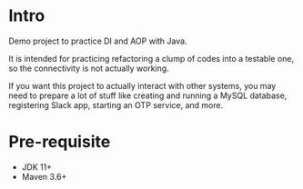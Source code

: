 # Intro

Demo project to practice DI and AOP with Java.

It is intended for practicing refactoring a clump of codes into a testable one, so the connectivity is not actually working.

If you want this project to actually interact with other systems, you may need to prepare a lot of stuff like creating and running a MySQL database, registering Slack app, starting an OTP service, and more.

# Pre-requisite

- JDK 11+
- Maven 3.6+
